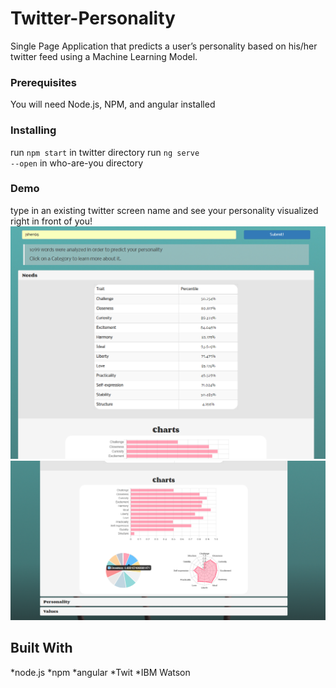 


# Twitter-Personality

Single Page Application that predicts a user’s personality based on his/her twitter feed using a Machine Learning Model.


### Prerequisites

You will need Node.js, NPM, and angular installed

### Installing

run <code>npm start</code> in twitter directory
run <code>ng serve --open</code> in who-are-you directory

### Demo
type in an existing twitter screen name and see your personality visualized right in front of you! <br>
<img src = "Capture.PNG">
<img src = "screenshot.png">

## Built With

*node.js
*npm
*angular
*Twit
*IBM Watson

